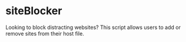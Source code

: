 # siteBlocker
Looking to block distracting websites? This script allows users to add or remove sites from their host file.
